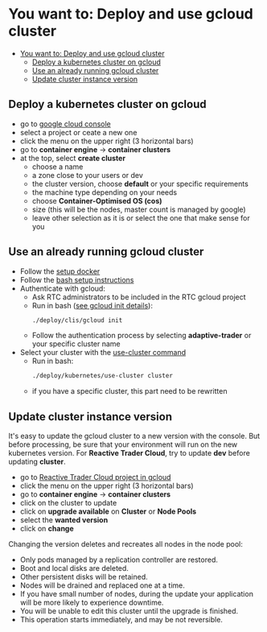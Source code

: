 # You want to: Deploy and use gcloud cluster

- [You want to: Deploy and use gcloud cluster](#you-want-to-deploy-and-use-gcloud-cluster)
    - [Deploy a kubernetes cluster on gcloud](#deploy-a-kubernetes-cluster-on-gcloud)
    - [Use an already running gcloud cluster](#use-an-already-running-gcloud-cluster)
    - [Update cluster instance version](#update-cluster-instance-version)

## Deploy a kubernetes cluster on gcloud
- go to [google cloud console][gcloud-console]
- select a project or ceate a new one
- click the menu on the upper right (3 horizontal bars)
- go to **container engine** -> **container clusters**
- at the top, select **create cluster**
    - choose a name
    - a zone close to your users or dev
    - the cluster version, choose **default** or your specific requirements
    - the machine type depending on your needs
    - choose **Container-Optimised OS (cos)**
    - size (this will be the nodes, master count is managed by google)
    - leave other selection as it is or select the one that make sense for you

## Use an already running gcloud cluster
- Follow the [setup docker][docker-setup]
- Follow the [bash setup instructions][bash-setup]
- Authenticate with gcloud:
    - Ask RTC administrators to be included in the RTC gcloud project
    - Run in bash ([see gcloud init details][gcloud-init]):
        ```bash
        ./deploy/clis/gcloud init
        ```
    - Follow the authentication process by selecting **adaptive-trader** or your specific cluster name
- Select your cluster with the [use-cluster command][use-cluster]
    - Run in bash:
        ```bash
        ./deploy/kubernetes/use-cluster cluster
        ```
    - if you have a specific cluster, this part need to be rewritten

## Update cluster instance version
It's easy to update the gcloud cluster to a new version with the console. But before processing, be sure that your environment will run on the new kubernetes version. For **Reactive Trader Cloud**, try to update **dev** before updating **cluster**.  
- go to [Reactive Trader Cloud project in gcloud][gcloud-console]
- click the menu on the upper right (3 horizontal bars)
- go to **container engine** -> **container clusters**
- click on the cluster to update
- click on **upgrade available** on **Cluster** or **Node Pools**
- select the **wanted version**
- click on **change**

Changing the version deletes and recreates all nodes in the node pool:

- Only pods managed by a replication controller are restored.
- Boot and local disks are deleted.
- Other persistent disks will be retained.
- Nodes will be drained and replaced one at a time.
- If you have small number of nodes, during the update your application will be more likely to experience downtime.
- You will be unable to edit this cluster until the upgrade is finished.
- This operation starts immediately, and may be not reversible.

[docker-setup]: ./docker-setup.md
[bash-setup]: ./bash-setup.md
[gcloud-init]: ./rtc-deployment-cli.md#gcloud-init
[use-cluster]: ./rtc-deployment-cli.md#use-cluster
[gcloud-console]: https://console.cloud.google.com/home
